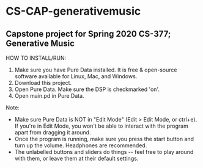 # CS-CAP-generativemusic
Capstone project for Spring 2020 CS-377; Generative Music
----------------------------------------------------------
HOW TO INSTALL/RUN:

1. Make sure you have Pure Data installed. It is free & open-source software available for Linux, Mac, and Windows.
2. Download this project.
3. Open Pure Data. Make sure the DSP is checkmarked 'on'.
4. Open main.pd in Pure Data.

Note:
- Make sure Pure Data is NOT in "Edit Mode" (Edit > Edit Mode, or ctrl+e). If you're in Edit Mode, you won't be able to interact with the program apart from dragging it around.
- Once the program is running, make sure you press the start button and turn up the volume. Headphones are recommended.
- The unlabelled buttons and sliders do things -- feel free to play around with them, or leave them at their default settings.
